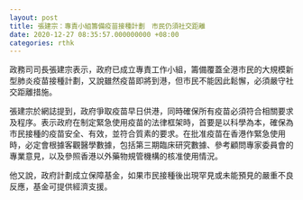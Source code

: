 ```yaml
---
layout: post
title: 張建宗：專責小組籌備疫苗接種計劃　市民仍須社交距離
date: 2020-12-27 08:35:57.000000000 +08:00
categories: rthk
---
```


政務司司長張建宗表示，政府已成立專責工作小組，籌備覆蓋全港市民的大規模新型肺炎疫苗接種計劃，又說雖然疫苗即將到港，但市民不能因此鬆懈，必須嚴守社交距離措施。

張建宗於網誌提到，政府爭取疫苗早日供港，同時確保所有疫苗必須符合相關要求及程序。表示政府在制定緊急使用疫苗的法律框架時，首要是以科學為本，確保為市民接種的疫苗安全、有效，並符合質素的要求。在批准疫苗在香港作緊急使用時，必定會根據客觀醫學數據，包括第三期臨床研究數據、參考顧問專家委員會的專業意見，以及參照香港以外藥物規管機構的核准使用情況。

他又說，政府計劃成立保障基金，如果市民接種後出現罕見或未能預見的嚴重不良反應，基金可提供經濟支援。

